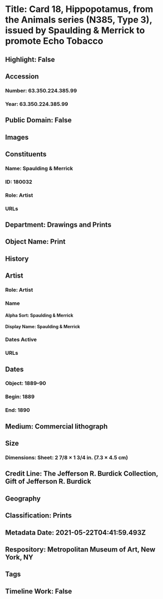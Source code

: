 # Title: Card 18, Hippopotamus, from the Animals series (N385, Type 3), issued by Spaulding & Merrick to promote Echo Tobacco
## Highlight: False
## Accession
### Number: 63.350.224.385.99
### Year: 63.350.224.385.99
## Public Domain: False
## Images
## Constituents
### Name: Spaulding &amp; Merrick
### ID: 180032
### Role: Artist
### URLs
## Department: Drawings and Prints
## Object Name: Print
## History
## Artist
### Role: Artist
### Name
#### Alpha Sort: Spaulding & Merrick
#### Display Name: Spaulding & Merrick
### Dates Active
### URLs
## Dates
### Object: 1889–90
### Begin: 1889
### End: 1890
## Medium: Commercial lithograph
## Size
### Dimensions: Sheet: 2 7/8 × 1 3/4 in. (7.3 × 4.5 cm)
## Credit Line: The Jefferson R. Burdick Collection, Gift of Jefferson R. Burdick
## Geography
## Classification: Prints
## Metadata Date: 2021-05-22T04:41:59.493Z
## Respository: Metropolitan Museum of Art, New York, NY
## Tags
## Timeline Work: False